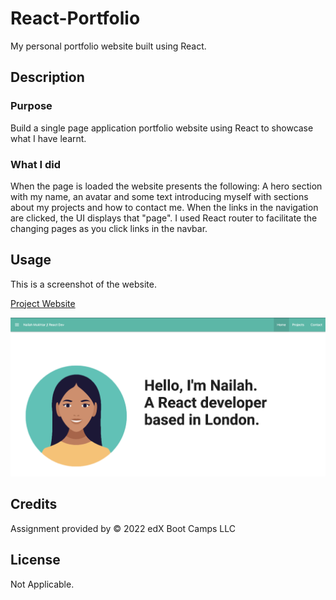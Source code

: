 # React-Portfolio

My personal portfolio website built using React.

## Description
### Purpose
Build a single page application portfolio website using React to showcase what I have learnt.

### What I did

When the page is loaded the website presents the following:
A hero section with my name, an avatar and some text introducing myself with sections about my projects and how to contact me.
When the links in the navigation are clicked, the UI displays that "page".
I used React router to facilitate the changing pages as you click links in the navbar.


## Usage
This is a screenshot of the website.

[Project Website](https://nailahmukhtar.github.io/react-portfolio)

![Screenshot of website](./public/websitescreenshot.png)


## Credits
Assignment provided by © 2022 edX Boot Camps LLC

## License
Not Applicable.